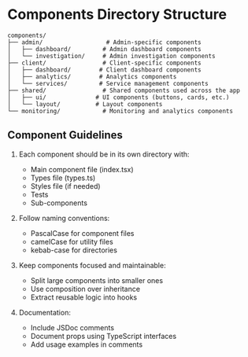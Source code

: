 # Components Directory Structure

```
components/
├── admin/                  # Admin-specific components
│   ├── dashboard/         # Admin dashboard components
│   └── investigation/     # Admin investigation components
├── client/                # Client-specific components
│   ├── dashboard/        # Client dashboard components
│   ├── analytics/        # Analytics components
│   └── services/         # Service management components
├── shared/                # Shared components used across the app
│   ├── ui/              # UI components (buttons, cards, etc.)
│   └── layout/          # Layout components
└── monitoring/            # Monitoring and analytics components
```

## Component Guidelines

1. Each component should be in its own directory with:
   - Main component file (index.tsx)
   - Types file (types.ts)
   - Styles file (if needed)
   - Tests
   - Sub-components

2. Follow naming conventions:
   - PascalCase for component files
   - camelCase for utility files
   - kebab-case for directories

3. Keep components focused and maintainable:
   - Split large components into smaller ones
   - Use composition over inheritance
   - Extract reusable logic into hooks

4. Documentation:
   - Include JSDoc comments
   - Document props using TypeScript interfaces
   - Add usage examples in comments